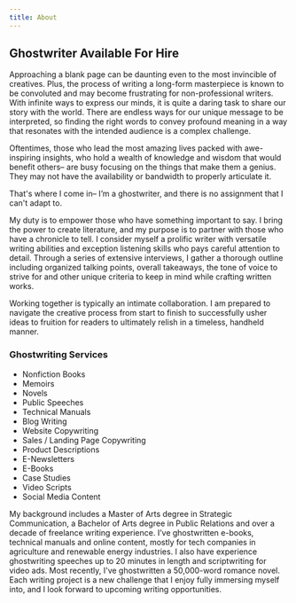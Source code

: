 ```yaml
---
title: About
---
```

## Ghostwriter Available For Hire

Approaching a blank page can be daunting even to the most invincible of creatives. Plus, the process of writing a long-form masterpiece is known to be convoluted and may become frustrating for non-professional writers. With infinite ways to express our minds, it is quite a daring task to share our story with the world. There are endless ways for our unique message to be interpreted, so finding the right words to convey profound meaning in a way that resonates with the intended audience is a complex challenge.

Oftentimes, those who lead the most amazing lives packed with awe-inspiring insights, who hold a wealth of knowledge and wisdom that would benefit others– are busy focusing on the things that make them a genius. They may not have the availability or bandwidth to properly articulate it.

That's where I come in– I’m a ghostwriter, and there is no assignment that I can't adapt to. 

My duty is to empower those who have something important to say. I bring the power to create literature, and my purpose is to partner with those who have a chronicle to tell. I consider myself a prolific writer with versatile writing abilities and exception listening skills who pays careful attention to detail. Through a series of extensive interviews, I gather a thorough outline including organized talking points, overall takeaways, the tone of voice to strive for and other unique criteria to keep in mind while crafting written works. 

Working together is typically an intimate collaboration. I am prepared to navigate the creative process from start to finish to successfully usher ideas to fruition for readers to ultimately relish in a timeless, handheld manner.

### **Ghostwriting Services**

* Nonfiction Books
* Memoirs
* Novels
* Public Speeches
* Technical Manuals
* Blog Writing
* Website Copywriting
* Sales / Landing Page Copywriting
* Product Descriptions
* E-Newsletters
* E-Books
* Case Studies
* Video Scripts
* Social Media Content

My background includes a Master of Arts degree in Strategic Communication, a Bachelor of Arts degree in Public Relations and over a decade of freelance writing experience. I’ve ghostwritten e-books, technical manuals and online content, mostly for tech companies in agriculture and renewable energy industries. I also have experience ghostwriting speeches up to 20 minutes in length and scriptwriting for video ads. Most recently, I've ghostwritten a 50,000-word romance novel. Each writing project is a new challenge that I enjoy fully immersing myself into, and I look forward to upcoming writing opportunities.